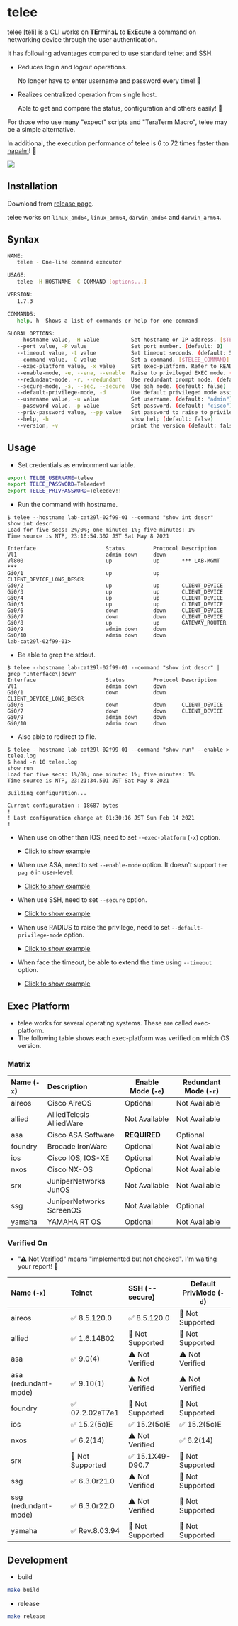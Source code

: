 # telee

telee [téli] is a CLI works on **TE**rmina**L** to **E**x**E**cute a command on networking device through the user authentication.

It has following advantages compared to use standard telnet and SSH.

- Reduces login and logout operations.

  No longer have to enter username and password every time! 🎉

- Realizes centralized operation from single host.

  Able to get and compare the status, configuration and others easily! 🎉

For those who use many "expect" scripts and "TeraTerm Macro", telee may be a simple alternative.

In additional, the execution performance of telee is 6 to 72 times faster than [napalm](https://napalm.readthedocs.io/en/latest/cli.html)! 🚀

![](https://github.com/umatare5/telee/blob/images/promo.gif)

## Installation

Download from [release page](https://github.com/umatare5/telee/releases).

telee works on `linux_amd64`, `linux_arm64`, `darwin_amd64` and `darwin_arm64`.

## Syntax

```bash
NAME:
   telee - One-line command executor

USAGE:
   telee -H HOSTNAME -C COMMAND [options...]

VERSION:
   1.7.3

COMMANDS:
   help, h  Shows a list of commands or help for one command

GLOBAL OPTIONS:
   --hostname value, -H value          Set hostname or IP address. [$TELEE_HOSTNAME]
   --port value, -P value              Set port number. (default: 0)
   --timeout value, -t value           Set timeout seconds. (default: 5)
   --command value, -C value           Set a command. [$TELEE_COMMAND]
   --exec-platform value, -x value     Set exec-platform. Refer to README.md what to be set. (default: "ios")
   --enable-mode, -e, --ena, --enable  Raise to privileged EXEC mode. (default: false)
   --redundant-mode, -r, --redundant   Use redundant prompt mode. (default: false)
   --secure-mode, -s, --sec, --secure  Use ssh mode. (default: false)
   --default-privilege-mode, -d        Use default privileged mode assinged by RADIUS attribute. (default: false)
   --username value, -u value          Set username. (default: "admin") [$TELEE_USERNAME]
   --password value, -p value          Set password. (default: "cisco") [$TELEE_PASSWORD]
   --priv-password value, --pp value   Set password to raise to privileged EXEC mode. (default: "enable") [$TELEE_PRIVPASSWORD]
   --help, -h                          show help (default: false)
   --version, -v                       print the version (default: false)
```

## Usage

- Set credentials as environment variable.

```bash
export TELEE_USERNAME=telee
export TELEE_PASSWORD=Teleedev!
export TELEE_PRIVPASSWORD=Teleedev!!
```

- Run the command with hostname.

```console
$ telee --hostname lab-cat29l-02f99-01 --command "show int descr"
show int descr
Load for five secs: 2%/0%; one minute: 1%; five minutes: 1%
Time source is NTP, 23:16:54.302 JST Sat May 8 2021

Interface                      Status         Protocol Description
Vl1                            admin down     down
Vl800                          up             up       *** LAB-MGMT ***
Gi0/1                          up             up       CLIENT_DEVICE_LONG_DESCR
Gi0/2                          up             up       CLIENT_DEVICE
Gi0/3                          up             up       CLIENT_DEVICE
Gi0/4                          up             up       CLIENT_DEVICE
Gi0/5                          up             up       CLIENT_DEVICE
Gi0/6                          down           down     CLIENT_DEVICE
Gi0/7                          down           down     CLIENT_DEVICE
Gi0/8                          up             up       GATEWAY_ROUTER
Gi0/9                          admin down     down
Gi0/10                         admin down     down
lab-cat29l-02f99-01>
```

- Be able to grep the stdout.

```console
$ telee --hostname lab-cat29l-02f99-01 --command "show int descr" | grep "Interface\|down"
Interface                      Status         Protocol Description
Vl1                            admin down     down
Gi0/1                          down           down     CLIENT_DEVICE_LONG_DESCR
Gi0/6                          down           down     CLIENT_DEVICE
Gi0/7                          down           down     CLIENT_DEVICE
Gi0/9                          admin down     down
Gi0/10                         admin down     down
```

- Also able to redirect to file.

```console
$ telee --hostname lab-cat29l-02f99-01 --command "show run" --enable > telee.log
$ head -n 10 telee.log
show run
Load for five secs: 1%/0%; one minute: 1%; five minutes: 1%
Time source is NTP, 23:21:34.501 JST Sat May 8 2021

Building configuration...

Current configuration : 18687 bytes
!
! Last configuration change at 01:30:16 JST Sun Feb 14 2021
!
```

- When use on other than IOS, need to set `--exec-platform` (`-x`) option.

  <details><summary><u>Click to show example</u></summary><p>

  ```console
  $ telee -H 192.168.0.250 -C "show sysinfo" -x aireos
  show sysinfo

  Manufacturer's Name.............................. Cisco Systems Inc.
  Product Name..................................... Cisco Controller
  Product Version.................................. 8.5.120.0
  Bootloader Version............................... 1.0.20
  Field Recovery Image Version..................... 7.6.101.1
  Firmware Version................................. PIC 19.0

  OUI File Last Update Time........................ Sun Sep 07 10:44:07 IST 2014

  Build Type....................................... DATA + WPS

  System Name...................................... lab-wlc-01f01-01a
  System Location..................................
  System Contact...................................
  System ObjectID.................................. 1.3.6.1.4.1.9.1.1279
  IP Address....................................... 192.168.0.250
  <snip>
  ```

  </p></details>

- When use ASA, need to set `--enable-mode` option. It doesn't support `ter pag 0` in user-level.

  <details><summary><u>Click to show example</u></summary><p>

  ```console
  $ telee -H lab-asa5505-02f01-01 -C "show version" -x asa --enable-mode --pp Pswd1234#
  show version

  Cisco Adaptive Security Appliance Software Version 9.0(4)
  Device Manager Version 7.1(5)100

  Compiled on Wed 04-Dec-13 08:33 by builders
  System image file is "disk0:/asa904-k8.bin"
  Config file at boot was "startup-config"

  lab-asa5505-02f01-01 up 70 days 2 hours

  Hardware:   ASA5505, 512 MB RAM, CPU Geode 500 MHz,
  Internal ATA Compact Flash, 128MB
  BIOS Flash M50FW016 @ 0xfff00000, 2048KB

  Encryption hardware device : Cisco ASA-5505 on-board accelerator (revision 0x0)
                               Boot microcode        : CN1000-MC-BOOT-2.00
                               SSL/IKE microcode     : CNLite-MC-SSLm-PLUS-2.03
  <snip>
  ```

  </p></details>

- When use SSH, need to set `--secure` option.

  <details><summary><u>Click to show example</u></summary><p>

  ```console
  $ telee -H lab-cat29l-02f99-01 -C "show run" --enable --secure
  show run
  Load for five secs: 8%/0%; one minute: 2%; five minutes: 1%
  Time source is NTP, 02:25:22.496 JST Fri May 14 2021

  Building configuration...

  Current configuration : 18716 bytes
  !
  ! Last configuration change at 01:46:41 JST Fri May 14 2021 by raciadev
  !
  version 15.2
  no service pad
  service tcp-keepalives-in
  service timestamps debug datetime msec localtime show-timezone
  service timestamps log datetime msec localtime show-timezone
  service password-encryption
  !
  hostname lab-cat29l-02f99-01
  <snip>
  ```

  </p></details>

- When use RADIUS to raise the privilege, need to set `--default-privilege-mode` option.

  <details><summary><u>Click to show example</u></summary><p>

  ```console
  $ telee -H lab-nx70-02f01-01 -C "show version" -x nxos --default-privilege-mode
  show version
  Cisco Nexus Operating System (NX-OS) Software
  TAC support: http://www.cisco.com/tac
  Documents: http://www.cisco.com/en/US/products/ps9372/tsd_products_support_series_home.html
  Copyright (c) 2002-2015, Cisco Systems, Inc. All rights reserved.
  The copyrights to certain works contained in this software are
  owned by other third parties and used and distributed under
  license. Certain components of this software are licensed under
  the GNU General Public License (GPL) version 2.0 or the GNU
  Lesser General Public License (LGPL) Version 2.1. A copy of each
  such license is available at
  http://www.opensource.org/licenses/gpl-2.0.php and
  http://www.opensource.org/licenses/lgpl-2.1.php

  Software
  BIOS:      version N/A
  kickstart: version 6.2(14)
  system:    version 6.2(14)
  BIOS compile time:
  kickstart image file is: bootflash:///n7000-s1-kickstart.6.2.14.bin
  <snip>
  ```

  </p></details>

- When face the timeout, be able to extend the time using `--timeout` option.

  <details><summary><u>Click to show example</u></summary><p>

  ```console
  $ telee -H lab-fs909-02f01-01 -C "show system" -x allied -u manager --timeout 10
  show system
  Switch System Status                     Date 2021-05-09 Time 01:04:54
  Board     Bay      Board Name
  ----------------------------------------------------------------------
  Base      -        FS909M
  ----------------------------------------------------------------------
  Memory -  DRAM : 32768 kB  FLASH : 8192 kB   MAC : 00-1A-EB-93-1C-95
  ----------------------------------------------------------------------
  SysDescription  : CentreCOM FS909M Ver 1.6.14 B02
  SysContact      :
  SysLocation     : LAB
  SysName         : lab-fs909-02f01-01
  SysUpTime       : 1267989237(146days, 18:11:32)
  Release Version : 1.6.14
  Release built   : B02 (Nov 23 2010 at 14:29:56)
  Flash PROM      : Good
  RAM             : Good
  SW chip         : Good
  <snip>
  ```

  </p></details>

## Exec Platform

- telee works for several operating systems. These are called exec-platform.
- The following table shows each exec-platform was verified on which OS version.

### Matrix

| Name (`-x`) | Description              | Enable Mode (`-e`) | Redundant Mode (`-r`) |
| :---------- | :----------------------- | ------------------ | --------------------- |
| aireos      | Cisco AireOS             | Optional           | Not Available         |
| allied      | AlliedTelesis AlliedWare | Not Available      | Not Available         |
| asa         | Cisco ASA Software       | **REQUIRED**       | Optional              |
| foundry     | Brocade IronWare         | Optional           | Not Available         |
| ios         | Cisco IOS, IOS-XE        | Optional           | Not Available         |
| nxos        | Cisco NX-OS              | Optional           | Not Available         |
| srx         | JuniperNetworks JunOS    | Not Available      | Not Available         |
| ssg         | JuniperNetworks ScreenOS | Not Available      | Optional              |
| yamaha      | YAMAHA RT OS             | Optional           | Not Available         |

### Verified On

- "⚠ Not Verified" means "implemented but not checked". I'm waiting your report! 💓

| Name (`-x`)          | Telnet           | SSH (--secure)   | Default PrivMode (`-d`) |
| :------------------- | :--------------- | :--------------- | ----------------------- |
| aireos               | ✅ 8.5.120.0     | ✅ 8.5.120.0     | 🚫 Not Supported        |
| allied               | ✅ 1.6.14B02     | 🚫 Not Supported | 🚫 Not Supported        |
| asa                  | ✅ 9.0(4)        | ⚠ Not Verified   | ⚠ Not Verified          |
| asa (redundant-mode) | ✅ 9.10(1)       | ⚠ Not Verified   | ⚠ Not Verified          |
| foundry              | ✅ 07.2.02aT7e1  | 🚫 Not Supported | 🚫 Not Supported        |
| ios                  | ✅ 15.2(5c)E     | ✅ 15.2(5c)E     | ✅ 15.2(5c)E            |
| nxos                 | ✅ 6.2(14)       | ⚠ Not Verified   | ✅ 6.2(14)              |
| srx                  | 🚫 Not Supported | ✅ 15.1X49-D90.7 | 🚫 Not Supported        |
| ssg                  | ✅ 6.3.0r21.0    | ⚠ Not Verified   | 🚫 Not Supported        |
| ssg (redundant-mode) | ✅ 6.3.0r22.0    | ⚠ Not Verified   | 🚫 Not Supported        |
| yamaha               | ✅ Rev.8.03.94   | 🚫 Not Supported | 🚫 Not Supported        |

## Development

- build

```bash
make build
```

- release

```bash
make release
```
